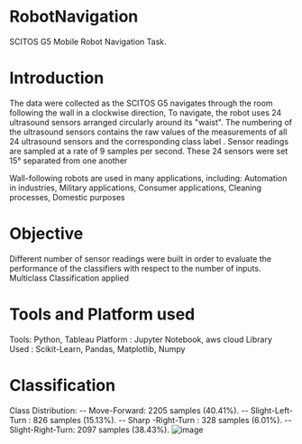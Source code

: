 # RobotNavigation
SCITOS G5  Mobile Robot Navigation Task.
# Introduction

The data were collected as the SCITOS G5 navigates through the room following the wall in a clockwise direction, To navigate, the robot uses 24 ultrasound sensors arranged circularly around its "waist".
The numbering of the ultrasound sensors contains the raw values of the measurements of all 24 ultrasound sensors and the corresponding class label . 
Sensor readings are sampled at a rate of 9 samples per second. 
These 24 sensors were set 15° separated from one another 

Wall-following robots are used in many applications, including: Automation in industries, Military applications, Consumer applications, Cleaning processes, Domestic purposes

# Objective
Different number of sensor readings were built in order to evaluate the performance of the classifiers with respect to the number of inputs.
Multiclass Classification applied 

# Tools and Platform used
Tools:  Python, Tableau
Platform : Jupyter Notebook, aws cloud
Library Used : Scikit-Learn, Pandas, Matplotlib, Numpy

# Classification
Class Distribution: 
-- Move-Forward: 2205 samples (40.41%).
-- Slight-Left-Turn : 826 samples (15.13%).
-- Sharp -Right-Turn : 328 samples (6.01%).
-- Slight-Right-Turn: 2097 samples (38.43%).
![image](https://github.com/Trupti2011/RobotNavigation/assets/53250507/31c982c1-b09d-4657-a85b-8ad48b94c6c2)



